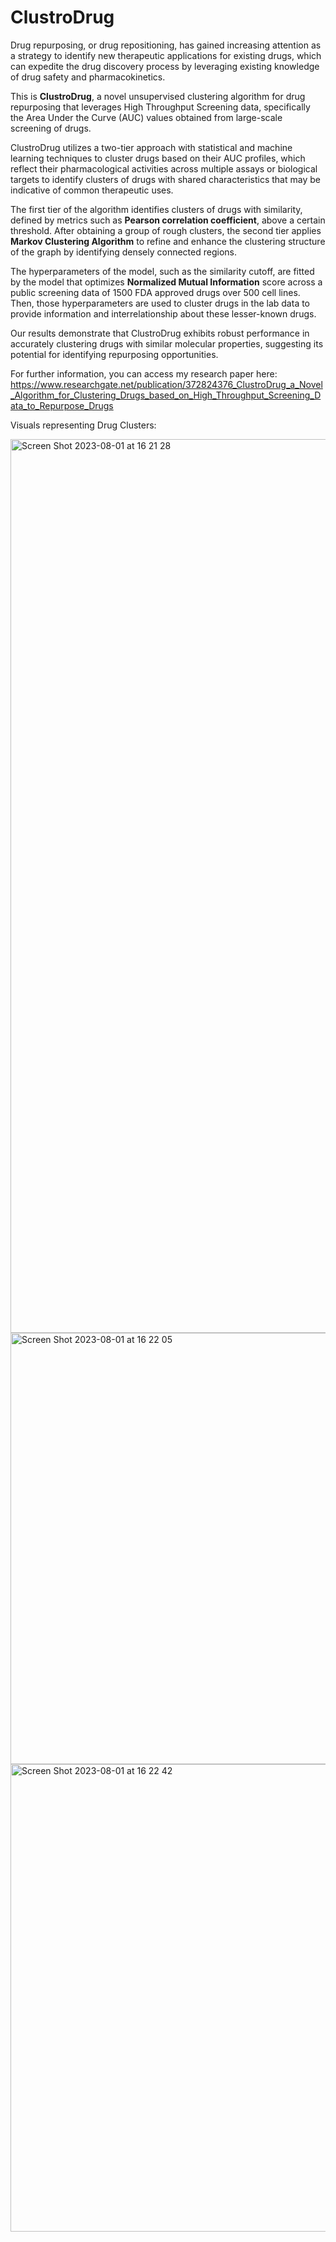 # ClustroDrug
Drug repurposing, or drug repositioning, has gained increasing attention as a strategy to identify new therapeutic applications for existing drugs, which can expedite the drug discovery process by leveraging existing knowledge of drug safety and pharmacokinetics.

This is **ClustroDrug**, a novel unsupervised clustering algorithm for drug repurposing that leverages High Throughput Screening data, specifically the Area Under the Curve (AUC) values obtained from large-scale screening of drugs. 

ClustroDrug utilizes a two-tier approach with statistical and machine learning techniques to cluster drugs based on their AUC profiles, which reflect their pharmacological activities across multiple assays or biological targets to identify clusters of drugs with shared characteristics that may be indicative of common therapeutic uses.

The first tier of the algorithm identifies clusters of drugs with similarity, defined by metrics such as **Pearson correlation coefficient**, above a certain threshold. After obtaining a group of rough clusters, the second tier applies **Markov Clustering Algorithm** to refine and enhance the clustering structure of the graph by identifying densely connected regions. 

The hyperparameters of the model, such as the similarity cutoff, are fitted by the model that optimizes **Normalized Mutual Information** score across a public screening data of 1500 FDA approved drugs over 500 cell lines. Then, those hyperparameters are used to cluster drugs in the lab data to provide information and interrelationship about these lesser-known drugs. 

Our results demonstrate that ClustroDrug exhibits robust performance in accurately clustering drugs with similar molecular properties, suggesting its potential for identifying repurposing opportunities.

For further information, you can access my research paper here:
https://www.researchgate.net/publication/372824376_ClustroDrug_a_Novel_Algorithm_for_Clustering_Drugs_based_on_High_Throughput_Screening_Data_to_Repurpose_Drugs

Visuals representing Drug Clusters:

<img width="1430" alt="Screen Shot 2023-08-01 at 16 21 28" src="https://github.com/BerkeAltiparmak/ClustroDrug/assets/96665962/7b30a515-ef4e-4e93-9495-c8f0680d39de">

<img width="690" alt="Screen Shot 2023-08-01 at 16 22 05" src="https://github.com/BerkeAltiparmak/ClustroDrug/assets/96665962/bac6d812-c588-4171-86ca-31564f47823d">

<img width="748" alt="Screen Shot 2023-08-01 at 16 22 42" src="https://github.com/BerkeAltiparmak/ClustroDrug/assets/96665962/d7ebcb30-dd27-4ac3-8568-e8ca5a1f5812">


